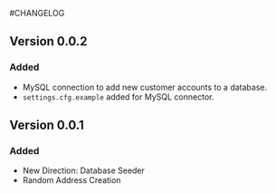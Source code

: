 #CHANGELOG

## Version 0.0.2
### Added
 - MySQL connection to add new customer accounts to a database.
 - `settings.cfg.example` added for MySQL connector.

## Version 0.0.1
### Added
 - New Direction: Database Seeder
 - Random Address Creation